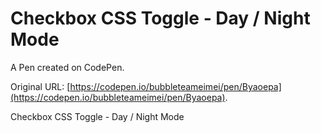 # Checkbox CSS Toggle - Day / Night Mode

A Pen created on CodePen.

Original URL: [https://codepen.io/bubbleteameimei/pen/Byaoepa](https://codepen.io/bubbleteameimei/pen/Byaoepa).

Checkbox CSS Toggle - Day / Night Mode